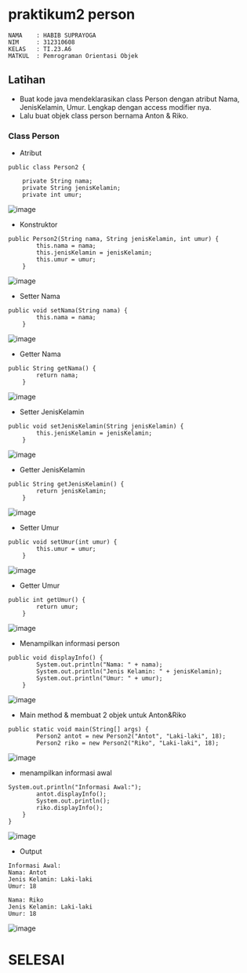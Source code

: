 # praktikum2 person
```
NAMA    : HABIB SUPRAYOGA
NIM     : 312310608
KELAS   : TI.23.A6
MATKUL  : Pemrograman Orientasi Objek
```

## Latihan
-   Buat kode java mendeklarasikan class Person dengan atribut Nama, JenisKelamin, Umur. Lengkap dengan access modifier nya.
-   Lalu buat objek class person bernama Anton & Riko.

### Class Person
- Atribut
```
public class Person2 {

    private String nama;
    private String jenisKelamin;
    private int umur;
```
![image](sst3/ss1.png)

- Konstruktor
```
public Person2(String nama, String jenisKelamin, int umur) {
        this.nama = nama;
        this.jenisKelamin = jenisKelamin;
        this.umur = umur;
    }
```
![image](sst3/ss2.png)

- Setter Nama
```
public void setNama(String nama) {
        this.nama = nama;
    }
```
![image](sst3/ss3.png)

- Getter Nama
```
public String getNama() {
        return nama;
    }
```
![image](sst3/ss4.png)

- Setter JenisKelamin
```
public void setJenisKelamin(String jenisKelamin) {
        this.jenisKelamin = jenisKelamin;
    }
```
![image](sst3/ss5.png)

- Getter JenisKelamin
```
public String getJenisKelamin() {
        return jenisKelamin;
    }
```
![image](sst3/ss6.png)

- Setter Umur
```
public void setUmur(int umur) {
        this.umur = umur;
    }
```
![image](sst3/ss7.png)

- Getter Umur
```
public int getUmur() {
        return umur;
    }
```
![image](sst3/ss8.png)

- Menampilkan informasi person
```
public void displayInfo() {
        System.out.println("Nama: " + nama);
        System.out.println("Jenis Kelamin: " + jenisKelamin);
        System.out.println("Umur: " + umur);
    }
```
![image](sst3/ss9.png)

- Main method & membuat 2 objek untuk Anton&Riko
```
public static void main(String[] args) {
        Person2 antot = new Person2("Antot", "Laki-laki", 18);
        Person2 riko = new Person2("Riko", "Laki-laki", 18);
```
![image](sst3/ss10.png)

- menampilkan informasi awal
```
System.out.println("Informasi Awal:");
        antot.displayInfo();
        System.out.println();
        riko.displayInfo();
    }
}
```
![image](sst3/ss11.png)

- Output
```
Informasi Awal:
Nama: Antot
Jenis Kelamin: Laki-laki
Umur: 18

Nama: Riko
Jenis Kelamin: Laki-laki
Umur: 18

```
![image](sst3/ss12.png)


# SELESAI
